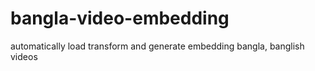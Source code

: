 # bangla-video-embedding
automatically load transform and generate embedding bangla, banglish videos
